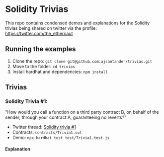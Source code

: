 # Solidity Trivias

This repo contains condensed demos and explanations for the Solidity trivias being shared on twitter via the profile: https://twitter.com/the_ethernaut

## Running the examples

1) Clone the repo: `git clone git@github.com:ajsantander/trivias.git`
2) Move to the folder: `cd trivias`
3) Install hardhat and dependencies: `npm install`

## Trivias

### Solidity Trivia #1:

"How would you call a function on a third party contract B, on behalf of the sender, through your contract A, guaranteeing no reverts?"

* Twitter thread: [Solidity trivia #1](https://twitter.com/the_ethernaut/status/1442091740886880257?s=20)
* Contracts: `contracts/Trivia1.sol`
* Demo: `npx hardhat test test/Trivia1.test.js`

#### Explanation



